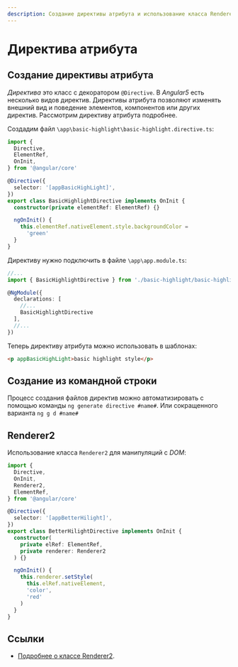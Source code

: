 ```yaml
---
description: Создание директивы атрибута и использование класса Renderer2 в Angular5.
---
```


# Директива атрибута

## Создание директивы атрибута

_Директива_ это класс с декоратором `@Directive`. В _Angular5_ есть несколько видов директив. Директивы атрибута позволяют изменять внешний вид и поведение элементов, компонентов или других директив. Рассмотрим директиву атрибута подробнее.

Создадим файл `\app\basic-highlight\basic-highlight.directive.ts`:

```typescript
import {
  Directive,
  ElementRef,
  OnInit,
} from '@angular/core'

@Directive({
  selector: '[appBasicHighLight]',
})
export class BasicHighlightDirective implements OnInit {
  constructor(private elementRef: ElementRef) {}

  ngOnInit() {
    this.elementRef.nativeElement.style.backgroundColor =
      'green'
  }
}
```

Директиву нужно подключить в файле `\app\app.module.ts`:

```typescript
//...
import { BasicHighlightDirective } from './basic-highlight/basic-highlight.directive';

@NgModule({
  declarations: [
    //...
    BasicHighlightDirective
  ],
  //...
})
```

Теперь директиву атрибута можно использовать в шаблонах:

```html
<p appBasicHighLight>basic highlight style</p>
```

## Создание из командной строки

Процесс создания файлов директив можно автоматизировать с помощью команды `ng generate directive #name#`. Или сокращенного варианта `ng g d #name#`

## Renderer2

Использование класса `Renderer2` для манипуляций с _DOM_:

```typescript
import {
  Directive,
  OnInit,
  Renderer2,
  ElementRef,
} from '@angular/core'

@Directive({
  selector: '[appBetterHilight]',
})
export class BetterHilightDirective implements OnInit {
  constructor(
    private elRef: ElementRef,
    private renderer: Renderer2
  ) {}

  ngOnInit() {
    this.renderer.setStyle(
      this.elRef.nativeElement,
      'color',
      'red'
    )
  }
}
```

## Ссылки

- [Подробнее о классе Renderer2](https://angular.io/api/core/Renderer2).
